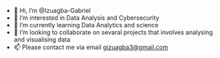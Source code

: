 - 👋 Hi, I’m @Izuagba-Gabriel
- 👀 I’m interested in Data Analysis and Cybersecurity
- 🌱 I’m currently learning Data Analytics and science
- 💞️ I’m looking to collaborate on sevaral projects that involves analysing and visualising data
- 📫 Please contact me via email gizuagba3@gmail.com

<!---
Izuagba-Gabriel/Izuagba-Gabriel is a ✨ special ✨ repository because its `README.md` (this file) appears on your GitHub profile.
You can click the Preview link to take a look at your changes.
--->
